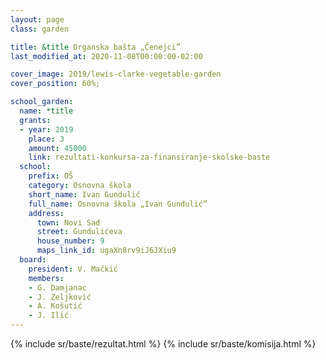 ```yaml
---
layout: page
class: garden

title: &title Organska bašta „Čenejci”
last_modified_at: 2020-11-08T00:00:00-02:00

cover_image: 2019/lewis-clarke-vegetable-garden
cover_position: 60%;

school_garden:
  name: *title
  grants:
  - year: 2019
    place: 3
    amount: 45000
    link: rezultati-konkursa-za-finansiranje-skolske-baste
  school:
    prefix: OŠ
    category: Osnovna škola
    short_name: Ivan Gundulić
    full_name: Osnovna škola „Ivan Gundulić”
    address:
      town: Novi Sad
      street: Gundulićeva
      house_number: 9
      maps_link_id: ugaXn8rv9iJ6JXiu9
  board:
    president: V. Mačkić
    members:
    - G. Damjanac
    - J. Zeljković
    - A. Košutić
    - J. Ilić
---
```


{% include sr/baste/rezultat.html %}
{% include sr/baste/komisija.html %}
